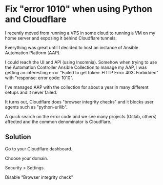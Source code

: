 # Fix "error 1010" when using Python and Cloudflare

I recently moved from running a VPS in some cloud to running a VM on my home server and exposing it behind Cloudflare tunnels.

Everything was great until I decided to host an instance of Ansible Automation Platform (AAP).

I could reach the UI and API (using Insomnia). Somehow when trying to use the Automation Controller Ansible Collection to manage my AAP, I was getting an interesting error "Failed to get token: HTTP Error 403: Forbidden" with "response: error code: 1010".

I've managed AAP with the collection for about a year in many different setups and it never failed.

It turns out, Cloudflare does "browser integrity checks" and it blocks user agents such as "python-urllib".

A quick search on the error code and we see many projects (Gitlab, others) affected and the common denominator is Cloudflare.

## Solution

Go to your Cloudflare dashboard.

Choose your domain.

Security > Settings.

Disable "Browser integrity check"